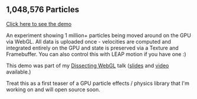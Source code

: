 ## 1,048,576 Particles

[Click here to see the demo](http://soulwire.github.io/WebGL-GPU-Particles/)

An experiment showing 1 million+ particles being moved around on the GPU via WebGL. All data is uploaded once - velocities are computed and integrated entirely on the GPU and state is preserved via a Texture and Framebuffer. You can also control this with LEAP motion if you have one :)

This demo was part of my [Dissecting WebGL](http://www.meetup.com/doctype-html/events/123439792/7) talk ([slides](https://github.com/hugeinc/doctype-meetup/tree/master/dissecting-webgl) and [video](http://new.livestream.com/hugeinc/events/219294) available.)

Treat this as a first teaser of a GPU particle effects / physics library that I'm working on and will open source soon.